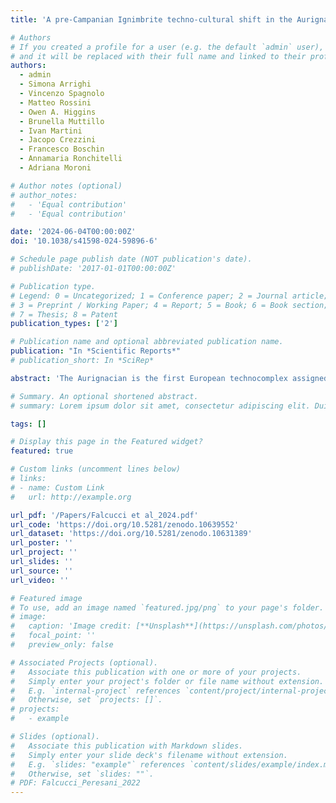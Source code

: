 ```yaml
---
title: 'A pre-Campanian Ignimbrite techno-cultural shift in the Aurignacian sequence of Grotta di Castelcivita, southern Italy'

# Authors
# If you created a profile for a user (e.g. the default `admin` user), write the username (folder name) here
# and it will be replaced with their full name and linked to their profile.
authors:
  - admin
  - Simona Arrighi
  - Vincenzo Spagnolo
  - Matteo Rossini
  - Owen A. Higgins
  - Brunella Muttillo
  - Ivan Martini
  - Jacopo Crezzini
  - Francesco Boschin
  - Annamaria Ronchitelli
  - Adriana Moroni

# Author notes (optional)
# author_notes:
#   - 'Equal contribution'
#   - 'Equal contribution'

date: '2024-06-04T00:00:00Z'
doi: '10.1038/s41598-024-59896-6'

# Schedule page publish date (NOT publication's date).
# publishDate: '2017-01-01T00:00:00Z'

# Publication type.
# Legend: 0 = Uncategorized; 1 = Conference paper; 2 = Journal article;
# 3 = Preprint / Working Paper; 4 = Report; 5 = Book; 6 = Book section;
# 7 = Thesis; 8 = Patent
publication_types: ['2']

# Publication name and optional abbreviated publication name.
publication: "In *Scientific Reports*"
# publication_short: In *SciRep*

abstract: 'The Aurignacian is the first European technocomplex assigned to Homo sapiens recognized across a wide geographic extent. Although archaeologists have identified marked chrono-cultural shifts within the Aurignacian mostly by examining the techno-typological variations of stone and osseous tools, unraveling the underlying processes driving these changes remains a significant scientific challenge. Scholars have, for instance, hypothesized that the Campanian Ignimbrite (CI) super-eruption and the climatic deterioration associated with the onset of Heinrich Event 4 had a substantial impact on European foraging groups. The technological shift from the Protoaurignacian to the Early Aurignacian is regarded as an archaeological manifestation of adaptation to changing environments. However, some of the most crucial regions and stratigraphic sequences for testing these scenarios have been overlooked. In this study, we delve into the high-resolution stratigraphic sequence of Grotta di Castelcivita in southern Italy. Here, the Uluzzian is followed by three Aurignacian layers, sealed by the eruptive units of the CI. Employing a comprehensive range of quantitative methods-encompassing attribute analysis, 3D model analysis, and geometric morphometrics-we demonstrate that the key technological feature commonly associated with the Early Aurignacian developed well before the deposition of the CI tephra. Our study provides thus the first direct evidence that the volcanic super-eruption played no role in this cultural process. Furthermore, we show that local paleo-environmental proxies do not correlate with the identified patterns of cultural continuity and discontinuity. Consequently, we propose alternative research paths to explore the role of demography and regional trajectories in the development of the Upper Paleolithic.'

# Summary. An optional shortened abstract.
# summary: Lorem ipsum dolor sit amet, consectetur adipiscing elit. Duis posuere tellus ac convallis placerat. Proin tincidunt magna sed ex sollicitudin condimentum.

tags: []

# Display this page in the Featured widget?
featured: true

# Custom links (uncomment lines below)
# links:
# - name: Custom Link
#   url: http://example.org

url_pdf: '/Papers/Falcucci et al_2024.pdf'
url_code: 'https://doi.org/10.5281/zenodo.10639552'
url_dataset: 'https://doi.org/10.5281/zenodo.10631389'
url_poster: ''
url_project: ''
url_slides: ''
url_source: ''
url_video: ''

# Featured image
# To use, add an image named `featured.jpg/png` to your page's folder.
# image:
#   caption: 'Image credit: [**Unsplash**](https://unsplash.com/photos/pLCdAaMFLTE)'
#   focal_point: ''
#   preview_only: false

# Associated Projects (optional).
#   Associate this publication with one or more of your projects.
#   Simply enter your project's folder or file name without extension.
#   E.g. `internal-project` references `content/project/internal-project/index.md`.
#   Otherwise, set `projects: []`.
# projects:
#   - example

# Slides (optional).
#   Associate this publication with Markdown slides.
#   Simply enter your slide deck's filename without extension.
#   E.g. `slides: "example"` references `content/slides/example/index.md`.
#   Otherwise, set `slides: ""`.
# PDF: Falcucci_Peresani_2022
---
```

